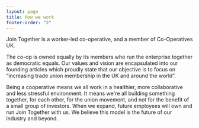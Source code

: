 ```yaml
---
layout: page
title: How we work
footer-order: "2"
---
```


Join Together is a worker-led co-operative, and a member of Co-Operatives UK.

The co-op is owned equally by its members who run the enterprise together as democratic equals. Our values and vision are encapsulated into our founding articles which proudly state that our objective is to focus on “increasing trade union membership in the UK and around the world”.

Being a cooperative means we all work in a healthier, more collaborative and less stressful environment. It means we're all building something together, for each other, for the union movement, and not for the benefit of a small group of investors. When we expand, future employees will own and run Join Together with us. We believe this model is the future of our industry and beyond.
